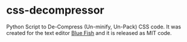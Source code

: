 # css-decompressor

Python Script to De-Compress (Un-minify, Un-Pack) CSS code. It was created for the text editor [Blue Fish](http://bluefish.openoffice.nl/index.html) and it is released as MIT code.
